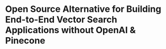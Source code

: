 # Open Source Alternative for Building End-to-End Vector Search Applications without OpenAI & Pinecone
